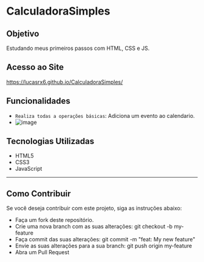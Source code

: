 # CalculadoraSimples


## Objetivo
Estudando meus primeiros passos com HTML, CSS e JS.

## Acesso ao Site
https://lucasrx6.github.io/CalculadoraSimples/

## Funcionalidades
- `Realiza todas a operações básicas`: Adiciona um evento ao calendario.
- ![image](https://github.com/Lucasrx6/CalculadoraSimples/assets/86980974/3337f259-e176-4860-b671-f5373c2004c1)




## Tecnologias Utilizadas
- HTML5
- CSS3
- JavaScript



_______________________________________________

## Como Contribuir
Se você deseja contribuir com este projeto, siga as instruções abaixo:

- Faça um fork deste repositório.
- Crie uma nova branch com as suas alterações: git checkout -b my-feature
- Faça commit das suas alterações: git commit -m "feat: My new feature"
- Envie as suas alterações para a sua branch: git push origin my-feature
- Abra um Pull Request
